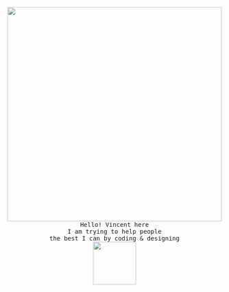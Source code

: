 <p align="center" >
  <br><br>
  <samp>
    <img src="https://media.giphy.com/media/LW5vBvAb48Oe9OoEKT/giphy.gif" width="500px">
    <br>Hello! Vincent here 
    <br> I am trying to help people
    <br>the best I can by coding & designing 
    <br> <img src="https://media.giphy.com/media/kigfYxdEa5s1ziA2h1/giphy.gif" width="100px"><br><br>
  </samp>
  </p>
